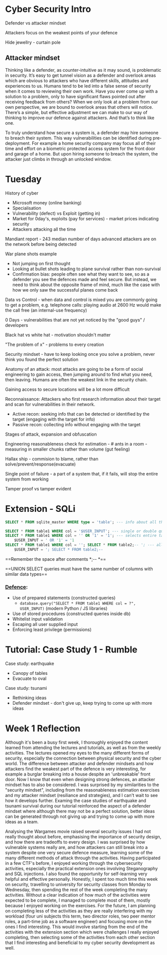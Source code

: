 # Cyber Security Intro

Defender vs attacker mindset

Attackers focus on the weakest points of your defence

Hide jewellry - curtain pole

## Attacker mindset

Thinking like a defender, as counter-intuitive as it may sound, is problematic in security.  It’s easy to get tunnel vision as a defender and overlook areas which are obvious to attackers who have different skills, attitudes and experiences to us. Humans tend to be led into a false sense of security when it comes to reviewing their own work. Have you ever come up with a solution to a problem, only to have significant flaws pointed out after receiving feedback from others? When we only look at a problem from our own perspective, we are bound to overlook areas that others will notice. There’s a simple, but effective adjustment we can make to our way of thinking to improve our defence against attackers. And that’s to think like one.

To truly understand how secure a system is, a defender may hire someone to breach their system. This way vulnerabilities can be identified during pre-deployment. For example a home security company may focus all of their time and effort on a biometric protected access system for the front door and garage of a home. But upon hiring someone to breach the system, the attacker just climbs in through an unlocked window.



# Tuesday

History of cyber

- Microsoft money (online banking)
- Specialisation
- Vulnerability (defect) vs Exploit (getting in)
- Market for 0day's, exploits (pay for services) - market prices indicating security
- Attackers attacking all the time

Mandiant report - 243 median number of days advanced attackers are on the network before being detected

War plane shots example

- Not jumping on first thought
- Looking at bullet shots leading to plane survival rather than non-survival
- Confirmation bias: people often see what they want to see, so as a defender you see the defences made and feel secure. But instead, we need to think about the opposite frame of mind, much like the case with how we only saw the successful planes come back

Data vs Control - when data and control is mixed you are commonly going to get a problem, e.g. telephone calls: playing audio at 2600 Hz would make the call free (an internal-use frequency)

0 Days - vulnerabilities that are not yet noticed by the "good guys" / developers

Black hat vs white hat - motivation shouldn't matter



"The problem of x" - problems to every creation

Security mindset - have to keep looking once you solve a problem, never think you found the perfect solution

Anatomy of an attack: most attacks are going to be a form of social engineering to gain access, then jumping around to find what you need, then leaving. Humans are often the weakest link in the security chain.

Gaining access to secure locations will be a lot more difficult

Reconnaissance: Attackers who first research information about their target and scan for vulnerabilities in their network.

- Active recon: seeking info that can be detected or identified by the target (engaging with the target for info)
- Passive recon: collecting info without engaging with the target

Stages of attack, expansion and obfuscation

Engineering reasonableness check for estimation - \# ants in a room - measuring in smaller chunks rather than volume (gut feeling)

Hallax ship - commision to blame, rather than solve/prevent/response(evacuate)

Single point of failure - a part of a system that, if it fails, will stop the entire system from working

Tamper proof vs tamper evident

# Extension - SQLi

```sql
SELECT * FROM sqlite_master WHERE type = 'table'; --- info about all the tables (differ between different sql dbs)

SELECT * FROM table1 WHERE col = '$USER_INPUT'; --- single or double quote
SELECT * FROM table1 WHERE col = '' OR '1' = '1'; --- selects entire table
	$USER_INPUT = ' OR '1' = '1
SELECT * FROM table1 WHERE col = ''; SELECT * FROM table2;-- '; --- allows for query injection
	$USER_INPUT = '; SELECT * FROM table2;-- 
```

==Remember the space after comments *;-- *==

==UNION SELECT queries must have the same number of columns with similar data types==

### [Defence](https://cheatsheetseries.owasp.org/cheatsheets/SQL_Injection_Prevention_Cheat_Sheet.html):

- Use of prepared statements (constructed queries)
  - `database.query("SELECT * FROM table1 WHERE col = ?", USER_INPUT)` (modern Python / JS libraries)
- Use of stored procedures (constructed queries inside db)
- Whitelist input validation
- Escaping all user supplied input
- Enforcing least privilege (permissions)

# Tutorial: Case Study 1 - Rumble

Case study: earthquake

- Canopy of tables
- Evacuate to oval

Case study: tsunami

- Rethinking ideas
- Defender mindset - don't give up, keep trying to come up with more ideas

# Week 1 Reflection

Although it's been a busy first week, I thoroughly enjoyed the content learned from attending the lectures and tutorials, as well as from the weekly activities. The lectures opened my eyes to the many different forms of security, especially the connection between physical security and the cyber world. The difference between attacker and defender mindsets and how attackers find the weakest part of the defence is very interesting, for example a burglar breaking into a house despite an 'unbreakable' front door. Now I know that even when designing strong defences, an attacker mindset has to also be considered. I was surprised by my similarities to the "security mindset", including from the reasonableness estimation exercises and my attacker mindset (resiliance and strategies), and I can't wait to see how it develops further. Examing the case studies of earthquake and tsunami survival during our tutorial reinforced the aspect of a defender mindset where although there may not be a perfect solution, better ideas can be generated through not giving up and trying to come up with more ideas as a team. 

Analysing the Wargames movie raised several security issues I had not really thought about before, emphasising the importance of security design, and how there are tradeoffs to every design. I was surprised by how vulnerable systems really are, and how attackers can still break into a system despite one very secure defence measure, learning some of the many different methods of attack through the activities. Having participated in a few CTF's before, I enjoyed working through the cybersecurity activities, especially the practical extension ones involving Steganography and SQL injections. I also found the opportunity for self-learning very helpful and effective personally. Honestly, I spent too much time this week on security, travelling to university for security classes from Monday to Wednesday, then spending the rest of the week completing the many activities. Without a clear indication of how much of the activities were expected to be complete, I managed to complete most of them, mostly because I enjoyed working on the exercises. For the future, I am planning on completing less of the activities as they are really interfering with my workload (four uni subjects this term, two director roles, two peer mentor roles, a part-time job as a software engineer) and focusing more on the ones I find interesting. This would involve starting from the end of the activities with the extension section which were challenges I really enjoyed completing, then selecting some of the activities from each other section that I find interesting and beneficial to my cyber security development as well. 



